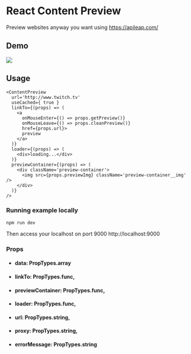 # React Content Preview
Preview websites anyway you want using https://apileap.com/


## Demo

![](https://github.com/gabrielbs/react-content-preview/blob/master/gifexample.gif)

## Usage

```
<ContentPreview
  url='http://www.twitch.tv'
  useCached={ true }
  linkTo={(props) => (
    <a
      onMouseEnter={() => props.getPreview()}
      onMouseLeave={() => props.cleanPreview()}
      href={props.url}>
      preview
    </a>
  )}
  loader={(props) => (
    <div>loading...</div>
  )}
  previewContainer={(props) => (
    <div className='preview-container'>
      <img src={props.previewImg} className='preview-container__img' />
    </div>
  )}
/>
```

### Running example locally
```
npm run dev
```
Then access your localhost on port 9000 http://localhost:9000

### Props
 - #### data: PropTypes.array
 - #### linkTo: PropTypes.func,
 - #### previewContainer: PropTypes.func,
 - #### loader: PropTypes.func,
 - #### url: PropTypes.string,
 - #### proxy: PropTypes.string,
 - #### errorMessage: PropTypes.string
